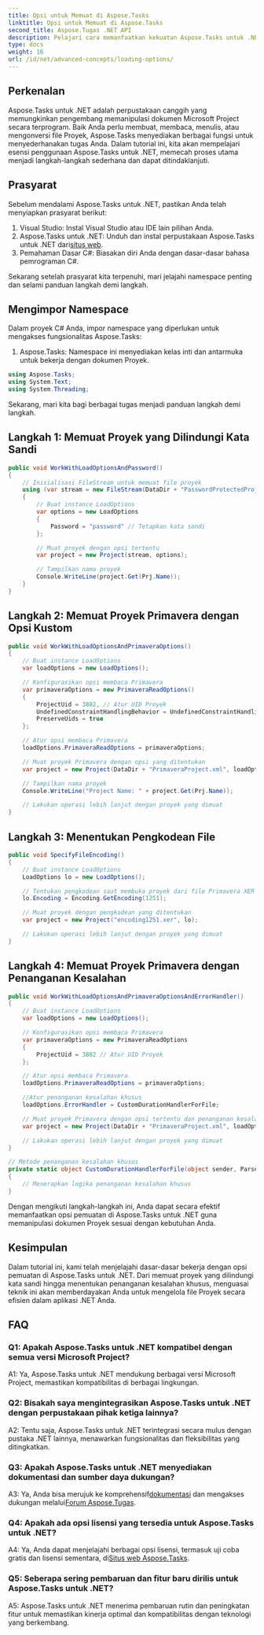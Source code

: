 ```yaml
---
title: Opsi untuk Memuat di Aspose.Tasks
linktitle: Opsi untuk Memuat di Aspose.Tasks
second_title: Aspose.Tugas .NET API
description: Pelajari cara memanfaatkan kekuatan Aspose.Tasks untuk .NET untuk mengelola dokumen Microsoft Project secara efisien dengan panduan langkah demi langkah.
type: docs
weight: 16
url: /id/net/advanced-concepts/loading-options/
---
```

## Perkenalan

Aspose.Tasks untuk .NET adalah perpustakaan canggih yang memungkinkan pengembang memanipulasi dokumen Microsoft Project secara terprogram. Baik Anda perlu membuat, membaca, menulis, atau mengonversi file Proyek, Aspose.Tasks menyediakan berbagai fungsi untuk menyederhanakan tugas Anda. Dalam tutorial ini, kita akan mempelajari esensi penggunaan Aspose.Tasks untuk .NET, memecah proses utama menjadi langkah-langkah sederhana dan dapat ditindaklanjuti.

## Prasyarat

Sebelum mendalami Aspose.Tasks untuk .NET, pastikan Anda telah menyiapkan prasyarat berikut:

1. Visual Studio: Instal Visual Studio atau IDE lain pilihan Anda.
2.  Aspose.Tasks untuk .NET: Unduh dan instal perpustakaan Aspose.Tasks untuk .NET dari[situs web](https://releases.aspose.com/tasks/net/).
3. Pemahaman Dasar C#: Biasakan diri Anda dengan dasar-dasar bahasa pemrograman C#.

Sekarang setelah prasyarat kita terpenuhi, mari jelajahi namespace penting dan selami panduan langkah demi langkah.

## Mengimpor Namespace

Dalam proyek C# Anda, impor namespace yang diperlukan untuk mengakses fungsionalitas Aspose.Tasks:

1. Aspose.Tasks: Namespace ini menyediakan kelas inti dan antarmuka untuk bekerja dengan dokumen Proyek.

```csharp
using Aspose.Tasks;
using System.Text;
using System.Threading;
```

Sekarang, mari kita bagi berbagai tugas menjadi panduan langkah demi langkah.

## Langkah 1: Memuat Proyek yang Dilindungi Kata Sandi

```csharp
public void WorkWithLoadOptionsAndPassword()
{
    // Inisialisasi FileStream untuk memuat file proyek
    using (var stream = new FileStream(DataDir + "PasswordProtectedProject.mpp", FileMode.Open))
    {
        // Buat instance LoadOptions
        var options = new LoadOptions
        {
            Password = "password" // Tetapkan kata sandi
        };

        // Muat proyek dengan opsi tertentu
        var project = new Project(stream, options);

        // Tampilkan nama proyek
        Console.WriteLine(project.Get(Prj.Name));
    }
}
```

## Langkah 2: Memuat Proyek Primavera dengan Opsi Kustom

```csharp
public void WorkWithLoadOptionsAndPrimaveraOptions()
{
    // Buat instance LoadOptions
    var loadOptions = new LoadOptions();

    // Konfigurasikan opsi membaca Primavera
    var primaveraOptions = new PrimaveraReadOptions()
    {
        ProjectUid = 3882, // Atur UID Proyek
        UndefinedConstraintHandlingBehavior = UndefinedConstraintHandlingBehavior.None,
        PreserveUids = true
    };

    // Atur opsi membaca Primavera
    loadOptions.PrimaveraReadOptions = primaveraOptions;

    // Muat proyek Primavera dengan opsi yang ditentukan
    var project = new Project(DataDir + "PrimaveraProject.xml", loadOptions);

    // Tampilkan nama proyek
    Console.WriteLine("Project Name: " + project.Get(Prj.Name));

    // Lakukan operasi lebih lanjut dengan proyek yang dimuat
}
```

## Langkah 3: Menentukan Pengkodean File

```csharp
public void SpecifyFileEncoding()
{
    // Buat instance LoadOptions
    LoadOptions lo = new LoadOptions();

    // Tentukan pengkodean saat membuka proyek dari file Primavera XER
    lo.Encoding = Encoding.GetEncoding(1251);

    // Muat proyek dengan pengkodean yang ditentukan
    var project = new Project("encoding1251.xer", lo);

    // Lakukan operasi lebih lanjut dengan proyek yang dimuat
}
```

## Langkah 4: Memuat Proyek Primavera dengan Penanganan Kesalahan

```csharp
public void WorkWithLoadOptionsAndPrimaveraOptionsAndErrorHandler()
{
    // Buat instance LoadOptions
    var loadOptions = new LoadOptions();

    // Konfigurasikan opsi membaca Primavera
    var primaveraOptions = new PrimaveraReadOptions
    {
        ProjectUid = 3882 // Atur UID Proyek
    };

    // Atur opsi membaca Primavera
    loadOptions.PrimaveraReadOptions = primaveraOptions;

    //Atur penanganan kesalahan khusus
    loadOptions.ErrorHandler = CustomDurationHandlerForFile;

    // Muat proyek Primavera dengan opsi tertentu dan penanganan kesalahan
    var project = new Project(DataDir + "PrimaveraProject.xml", loadOptions);

    // Lakukan operasi lebih lanjut dengan proyek yang dimuat
}

// Metode penanganan kesalahan khusus
private static object CustomDurationHandlerForFile(object sender, ParseErrorArgs args)
{
    // Menerapkan logika penanganan kesalahan khusus
}
```

Dengan mengikuti langkah-langkah ini, Anda dapat secara efektif memanfaatkan opsi pemuatan di Aspose.Tasks untuk .NET guna memanipulasi dokumen Proyek sesuai dengan kebutuhan Anda.

## Kesimpulan

Dalam tutorial ini, kami telah menjelajahi dasar-dasar bekerja dengan opsi pemuatan di Aspose.Tasks untuk .NET. Dari memuat proyek yang dilindungi kata sandi hingga menentukan penanganan kesalahan khusus, menguasai teknik ini akan memberdayakan Anda untuk mengelola file Proyek secara efisien dalam aplikasi .NET Anda.

## FAQ

### Q1: Apakah Aspose.Tasks untuk .NET kompatibel dengan semua versi Microsoft Project?

A1: Ya, Aspose.Tasks untuk .NET mendukung berbagai versi Microsoft Project, memastikan kompatibilitas di berbagai lingkungan.

### Q2: Bisakah saya mengintegrasikan Aspose.Tasks untuk .NET dengan perpustakaan pihak ketiga lainnya?

A2: Tentu saja, Aspose.Tasks untuk .NET terintegrasi secara mulus dengan pustaka .NET lainnya, menawarkan fungsionalitas dan fleksibilitas yang ditingkatkan.

### Q3: Apakah Aspose.Tasks untuk .NET menyediakan dokumentasi dan sumber daya dukungan?

 A3: Ya, Anda bisa merujuk ke komprehensif[dokumentasi](https://reference.aspose.com/tasks/net/) dan mengakses dukungan melalui[Forum Aspose.Tugas](https://forum.aspose.com/c/tasks/15).

### Q4: Apakah ada opsi lisensi yang tersedia untuk Aspose.Tasks untuk .NET?

 A4: Ya, Anda dapat menjelajahi berbagai opsi lisensi, termasuk uji coba gratis dan lisensi sementara, di[Situs web Aspose.Tasks](https://purchase.aspose.com/buy).

### Q5: Seberapa sering pembaruan dan fitur baru dirilis untuk Aspose.Tasks untuk .NET?

A5: Aspose.Tasks untuk .NET menerima pembaruan rutin dan peningkatan fitur untuk memastikan kinerja optimal dan kompatibilitas dengan teknologi yang berkembang.